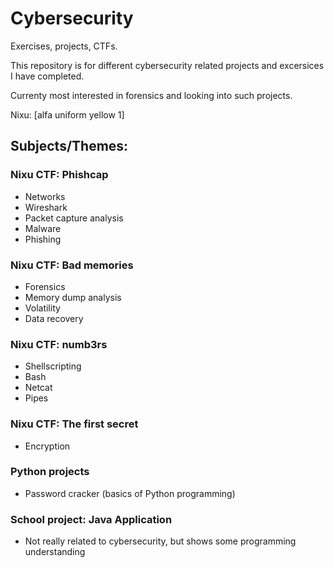 # Cybersecurity
Exercises, projects, CTFs.

This repository is for different cybersecurity related projects and excersices I have completed. 

Currenty most interested in forensics and looking into such projects.

Nixu: [alfa uniform yellow 1]

## Subjects/Themes:

### Nixu CTF: Phishcap
* Networks
* Wireshark
* Packet capture analysis
* Malware
* Phishing

### Nixu CTF: Bad memories 
* Forensics 
* Memory dump analysis 
* Volatility 
* Data recovery

### Nixu CTF: numb3rs 
* Shellscripting
* Bash
* Netcat
* Pipes

### Nixu CTF: The first secret 
* Encryption

### Python projects
* Password cracker (basics of Python programming)

### School project: Java Application
* Not really related to cybersecurity, but shows some programming understanding


